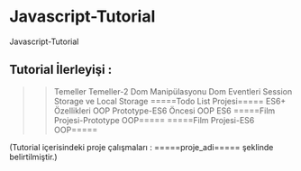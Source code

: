 # Javascript-Tutorial
Javascript-Tutorial


## Tutorial İlerleyişi :

>> Temeller
>> Temeller-2
>> Dom Manipülasyonu
>> Dom Eventleri
>> Session Storage ve Local Storage
>> =====Todo List Projesi=====
>> ES6+ Özellikleri
>> OOP Prototype-ES6 Öncesi
>> OOP ES6
>> =====Film Projesi-Prototype OOP=====
>> =====Film Projesi-ES6 OOP=====







(Tutorial içerisindeki proje çalışmaları : =====proje_adi===== şeklinde belirtilmiştir.)
